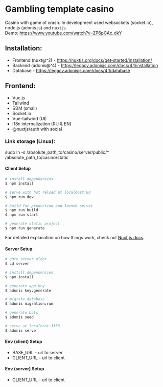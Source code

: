 # Gambling template casino

Casino with game of crash. In development used websockets (socket.io), node.js (adonis.js) and nuxt.js.  
Demo: https://www.youtube.com/watch?v=ZP6pCAx_dkY  
## Installation:
* Frontend (nuxt@^2) - https://nuxtjs.org/docs/get-started/installation/
* Backend (adonis@^4) - https://legacy.adonisjs.com/docs/4.1/installation
* Database - https://legacy.adonisjs.com/docs/4.1/database

## Frontend:

* Vue.js
* Tailwind
* БЭМ (small)
* Socket.io
* Vue-tailwind (UI)
* i18n internalization (RU & EN)
* @nuxtjs/auth with social

### Link storage (Linux):
sudo ln -s /absolute_path_to/casino/server/public/* /absolute_path_to/casino/static

#### Client Setup

```bash
# install dependencies
$ npm install

# serve with hot reload at localhost:80
$ npm run dev

# build for production and launch server
$ npm run build
$ npm run start

# generate static project
$ npm run generate
```

For detailed explanation on how things work, check out [Nuxt.js docs](https://nuxtjs.org).

#### Server Setup

```bash
# goto server older
$ cd server

# install dependencies
$ npm install

# generate app key
$ adonis key:generate

# migrate database
$ adonis migration:run

# generate bots
$ adonis seed

# serve at localhost:3333
$ adonis serve
```

#### Env (client) Setup
* BASE_URL - url to server
* CLIENT_URL - url to client

#### Env (server) Setup
* CLIENT_URL - url to client

